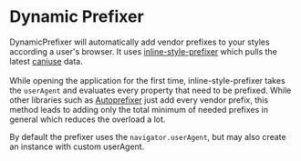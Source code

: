 # Dynamic Prefixer
DynamicPrefixer will automatically add vendor prefixes to your styles according a user's browser. It uses [inline-style-prefixer](https://github.com/rofrischmann/inline-style-prefixer) which pulls the latest [caniuse](http://caniuse.com) data.<br><br>
While opening the application for the first time, inline-style-prefixer takes the `userAgent` and evaluates every property that need to be prefixed. While other libraries such as [Autoprefixer](https://github.com/postcss/autoprefixer) just add every vendor prefix, this method leads to adding only the total minimum of needed prefixes in general which reduces the overload a lot.

By default the prefixer uses the `navigator.userAgent`, but may also create an instance with custom userAgent.
